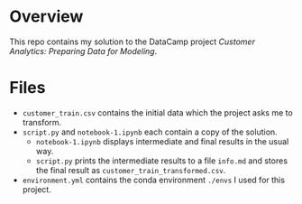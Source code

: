 
# Overview
This repo contains my solution to the DataCamp project *Customer Analytics: Preparing Data for Modeling*.
# Files
- `customer_train.csv` contains the initial data which the project asks me to transform.
- `script.py` and `notebook-1.ipynb` each contain a copy of the solution.
  - `notebook-1.ipynb` displays intermediate and final results in the usual way.
  - `script.py` prints the intermediate results to a file `info.md` and stores the final result as `customer_train_transformed.csv`.
- `environment.yml` contains the conda environment `./envs` I used for this project.
